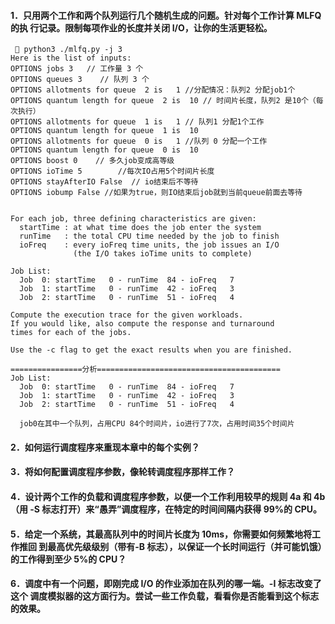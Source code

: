 #### 1．只用两个工作和两个队列运行几个随机生成的问题。针对每个工作计算 MLFQ 的执 行记录。限制每项作业的长度并关闭 I/O，让你的生活更轻松。

```shell
  python3 ./mlfq.py -j 3
Here is the list of inputs:
OPTIONS jobs 3   // 工作量 3 个
OPTIONS queues 3	// 队列 3 个
OPTIONS allotments for queue  2 is   1 //分配情况：队列2 分配job1个
OPTIONS quantum length for queue  2 is  10 // 时间片长度，队列2 是10个（每次执行）
OPTIONS allotments for queue  1 is   1 // 队列1 分配1个工作
OPTIONS quantum length for queue  1 is  10
OPTIONS allotments for queue  0 is   1 //队列 0 分配一个工作
OPTIONS quantum length for queue  0 is  10
OPTIONS boost 0    // 多久job变成高等级
OPTIONS ioTime 5		//每次IO占用5个时间片长度
OPTIONS stayAfterIO False  // io结束后不等待
OPTIONS iobump False //如果为true，则IO结束后job就到当前queue前面去等待


For each job, three defining characteristics are given:
  startTime : at what time does the job enter the system
  runTime   : the total CPU time needed by the job to finish
  ioFreq    : every ioFreq time units, the job issues an I/O
              (the I/O takes ioTime units to complete)

Job List:
  Job  0: startTime   0 - runTime  84 - ioFreq   7
  Job  1: startTime   0 - runTime  42 - ioFreq   3
  Job  2: startTime   0 - runTime  51 - ioFreq   4

Compute the execution trace for the given workloads.
If you would like, also compute the response and turnaround
times for each of the jobs.

Use the -c flag to get the exact results when you are finished.

================分析=========================================
Job List:
  Job  0: startTime   0 - runTime  84 - ioFreq   7
  Job  1: startTime   0 - runTime  42 - ioFreq   3
  Job  2: startTime   0 - runTime  51 - ioFreq   4
  
  job0在其中一个队列，占用CPU 84个时间片，io进行了7次，占用时间35个时间片

```



####  2．如何运行调度程序来重现本章中的每个实例？



####  3．将如何配置调度程序参数，像轮转调度程序那样工作？ 



#### 4．设计两个工作的负载和调度程序参数，以便一个工作利用较早的规则 4a 和 4b（用 -S 标志打开）来“愚弄”调度程序，在特定的时间间隔内获得 99%的 CPU。 



#### 5．给定一个系统，其最高队列中的时间片长度为 10ms，你需要如何频繁地将工作推回 到最高优先级级别（带有-B 标志），以保证一个长时间运行（并可能饥饿）的工作得到至少 5%的 CPU？ 



#### 6．调度中有一个问题，即刚完成 I/O 的作业添加在队列的哪一端。-I 标志改变了这个 调度模拟器的这方面行为。尝试一些工作负载，看看你是否能看到这个标志的效果。